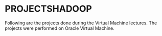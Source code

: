 # PROJECTSHADOOP
Following are the projects done during the Virtual Machine lectures.
The projects were performed on Oracle Virtual Machine.
